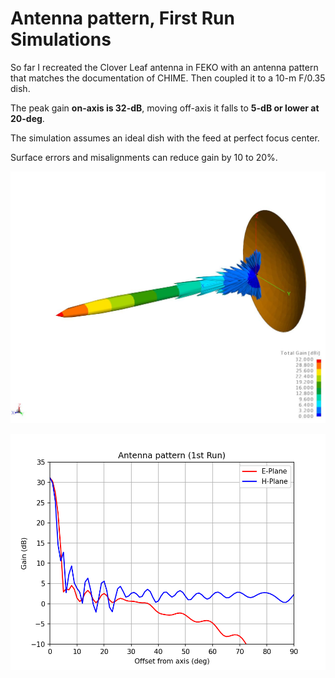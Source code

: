 # Antenna pattern, First Run Simulations

So far I recreated the Clover Leaf antenna in FEKO with an
antenna pattern that matches the documentation of CHIME.
Then coupled it to a 10-m F/0.35 dish.

The peak gain **on-axis is 32-dB**, moving off-axis it falls to
**5-dB or lower at 20-deg**.

The simulation assumes an ideal dish with the feed at perfect
focus center.

Surface errors and misalignments can reduce gain by 10 to 20%.

![3D gain antenna pattern](3D.jpg)

![E and H gain slices](First.png)